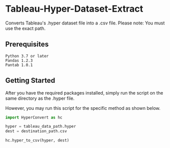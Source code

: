 # Tableau-Hyper-Dataset-Extract

Converts Tableau's .hyper dataset file into a .csv file.
Please note: You must use the exact path.

## Prerequisites
```
Python 3.7 or later
Pandas 1.2.3
Pantab 1.0.1
```

## Getting Started

After you have the required packages installed, simply run the script on the same directory as the .hyper file.

However, you may run this script for the specific method as shown below.

```python
import HyperConvert as hc

hyper = tableau_data_path.hyper
dest = destination_path.csv

hc.hyper_to_csv(hyper, dest)
```

